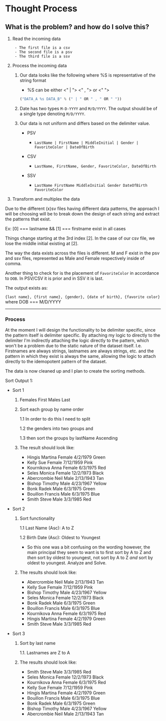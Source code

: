 # Thought Process

## What is the problem? and how do I solve this?

1. Read the incoming data

		- The first file is a csv
		- The second file is a psv
		- The third file is a ssv

2. Process the incoming data
	
	1. Our data looks like the following where %S is representative of the string format
		- %S can be either <" | "> <" , "> or <" "> 
		
		```python
		("DATA_A %s DATA_B" % (" | " OR " , " OR " "))
		```

	2. Date has two types `M-D-YYYY` and `M/D/YYYY`. The output should be of a single type denoting `M/D/YYYY`.


	3. Our data is not uniform and differs based on the delimiter value.

		- PSV
			- `LastName | FirstName | MiddleInitial | Gender | FavoriteColor | DateOfBirth`

		- CSV 
			- `LastName, FirstName, Gender, FavoriteColor, DateOfBirth`

		- SSV
			- `LastName FirstName MiddleInitial Gender DateOfBirth FavoriteColor`

3. Transform and multiplex the data 

Due to the different (x)sv files having different data patterns, the approach I will be choosing will be to break down the design of each string and extract the patterns that exist. 

Ex: [0] === lastname && [1] === firstname exist in all cases

Things change starting at the 3rd index [2]. In the case of our csv file, we lose the middle initial existing at [2]. 

The way the data exists across the files is different. M and F exist in the psv and ssv files, represented as Male and Female respectively inside of comma.

Another thing to check for is the placement of `FavoriteColor` in accordance to `DOB`. In PSV/CSV it is prior and in SSV it is last.

The output exists as:

``{last name}, {first name}, {gender}, {date of birth}, {favorite color}``
where DOB === M/D/YYYY

----

### Process 
At the moment I will design the functionality to be delimiter specific, since the pattern itself is delimiter specific. By attaching my logic to directly to the delimiter I'm indirectly attaching the logic directly to the pattern, which won't be a problem due to the static nature of the dataset itself. I.e. Firstnames are always strings, lastnames are always strings, etc. and the pattern in which they exist is always the same, allowing the logic to attach directly to the idemopotent pattern of the dataset.

The data is now cleaned up and I plan to create the sorting methods. 

Sort Output 1: 
- Sort 1
	1. Females First Males Last
	2. Sort each group by name order

		1.1 In order to do this I need to split

		1.2 the genders into two groups and

		1.3 then sort the groups by lastName Ascending

	3. The result should look like: 
		- Hingis Martina Female 4/2/1979 Green
		- Kelly Sue Female 7/12/1959 Pink
		- Kournikova Anna Female 6/3/1975 Red
		- Seles Monica Female 12/2/1973 Black
		- Abercrombie Neil Male 2/13/1943 Tan
		- Bishop Timothy Male 4/23/1967 Yellow
		- Bonk Radek Male 6/3/1975 Green
		- Bouillon Francis Male 6/3/1975 Blue
		- Smith Steve Male 3/3/1985 Red

- Sort 2
	1. Sort functionality
		
		1.1 Last Name (Asc): A to Z 
		
		1.2 Birth Date (Asc): Oldest to Youngest
			
		- So this one was a bit confusing on the wording however, the main principal they seem to want is to first sort by A to Z and *then* sort by oldest to youngest, not sort by A to Z *and* sort by oldest to youngest. Analyze and Solve.
				
	
	2. The results should look like:
		- Abercrombie Neil Male 2/13/1943 Tan
		- Kelly Sue Female 7/12/1959 Pink
		- Bishop Timothy Male 4/23/1967 Yellow
		- Seles Monica Female 12/2/1973 Black
		- Bonk Radek Male 6/3/1975 Green
		- Bouillon Francis Male 6/3/1975 Blue
		- Kournikova Anna Female 6/3/1975 Red
		- Hingis Martina Female 4/2/1979 Green
		- Smith Steve Male 3/3/1985 Red

- Sort 3
	1. Sort by last name

		1.1. Lastnames are Z to A

	2. The results should look like:
		- Smith Steve Male 3/3/1985 Red
		- Seles Monica Female 12/2/1973 Black
		- Kournikova Anna Female 6/3/1975 Red
		- Kelly Sue Female 7/12/1959 Pink
		- Hingis Martina Female 4/2/1979 Green
		- Bouillon Francis Male 6/3/1975 Blue
		- Bonk Radek Male 6/3/1975 Green
		- Bishop Timothy Male 4/23/1967 Yellow
		- Abercrombie Neil Male 2/13/1943 Tan